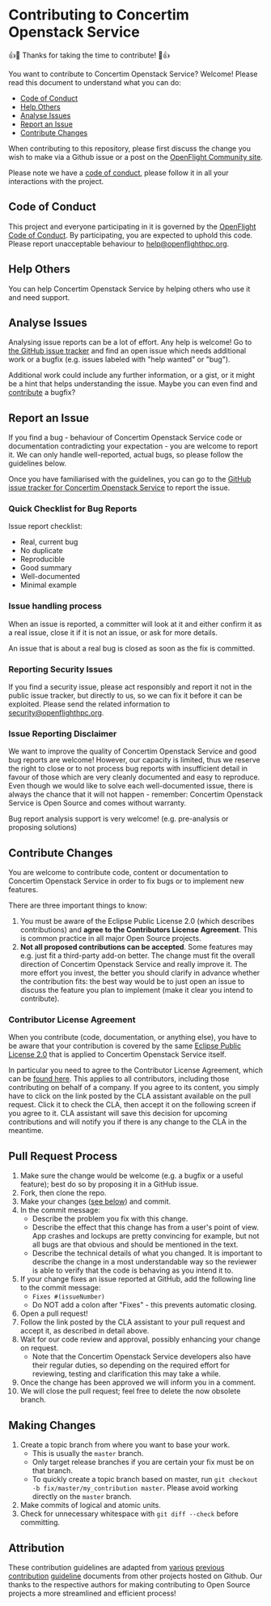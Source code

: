 # Contributing to Concertim Openstack Service

:+1::tada: Thanks for taking the time to contribute! :tada::+1:

You want to contribute to Concertim Openstack Service? Welcome! Please read this
document to understand what you can do:

* [Code of Conduct](#code-of-conduct)
* [Help Others](#help-others)
* [Analyse Issues](#analyse-issues)
* [Report an Issue](#report-an-issue)
* [Contribute Changes](#contribute-changes)

When contributing to this repository, please first discuss the change
you wish to make via a Github issue or a post on the [OpenFlight
Community site](https://community.openflighthpc.org).

Please note we have a [code of conduct](CODE_OF_CONDUCT.md), please
follow it in all your interactions with the project.

## Code of Conduct

This project and everyone participating in it is governed by the
[OpenFlight Code of Conduct](CODE_OF_CONDUCT.md). By participating,
you are expected to uphold this code. Please report unacceptable
behaviour to [help@openflighthpc.org](mailto:help@openflighthpc.org).

## Help Others

You can help Concertim Openstack Service by helping others who use it and need support.

## Analyse Issues

Analysing issue reports can be a lot of effort. Any help is welcome!
Go to [the GitHub issue tracker](https://github.com/openflighthpc/concertim-openstack-service/issues?state=open)
and find an open issue which needs additional work or a bugfix
(e.g. issues labeled with "help wanted" or "bug").

Additional work could include any further information, or a gist, or
it might be a hint that helps understanding the issue. Maybe you can
even find and [contribute](#contribute-changes) a bugfix?

## Report an Issue

If you find a bug - behaviour of Concertim Openstack Service code or documentation
contradicting your expectation - you are welcome to report it. We can
only handle well-reported, actual bugs, so please follow the
guidelines below.

Once you have familiarised with the guidelines, you can go to the
[GitHub issue tracker for Concertim Openstack Service](https://github.com/openflighthpc/concertim-openstack-service/issues/new)
to report the issue.

### Quick Checklist for Bug Reports

Issue report checklist:

* Real, current bug
* No duplicate
* Reproducible
* Good summary
* Well-documented
* Minimal example

### Issue handling process

When an issue is reported, a committer will look at it and either
confirm it as a real issue, close it if it is not an issue, or ask for
more details.

An issue that is about a real bug is closed as soon as the fix is committed.

### Reporting Security Issues

If you find a security issue, please act responsibly and report it not
in the public issue tracker, but directly to us, so we can fix it
before it can be exploited.  Please send the related information to
[security@openflighthpc.org](mailto:security@openflighthpc.org).

### Issue Reporting Disclaimer

We want to improve the quality of Concertim Openstack Service and good bug reports are
welcome! However, our capacity is limited, thus we reserve the right
to close or to not process bug reports with insufficient detail in
favour of those which are very cleanly documented and easy to
reproduce. Even though we would like to solve each well-documented
issue, there is always the chance that it will not happen - remember:
Concertim Openstack Service is Open Source and comes without warranty.

Bug report analysis support is very welcome! (e.g. pre-analysis or
proposing solutions)

## Contribute Changes

You are welcome to contribute code, content or documentation to
Concertim Openstack Service in order to fix bugs or to implement new features.

There are three important things to know:

1. You must be aware of the Eclipse Public License 2.0 (which
   describes contributions) and **agree to the Contributors License
   Agreement**. This is common practice in all major Open Source
   projects.
2. **Not all proposed contributions can be accepted**. Some features
   may e.g. just fit a third-party add-on better. The change must fit
   the overall direction of Concertim Openstack Service and really improve it. The more
   effort you invest, the better you should clarify in advance whether
   the contribution fits: the best way would be to just open an issue
   to discuss the feature you plan to implement (make it clear you
   intend to contribute).

### Contributor License Agreement

When you contribute (code, documentation, or anything else), you have
to be aware that your contribution is covered by the same [Eclipse
Public License 2.0](https://opensource.org/licenses/EPL-2.0) that is
applied to Concertim Openstack Service itself.

In particular you need to agree to the Contributor License Agreement,
which can be [found
here](https://www.clahub.com/agreements/openflighthpc/concertim-openstack-service). This
applies to all contributors, including those contributing on behalf of
a company. If you agree to its content, you simply have to click on
the link posted by the CLA assistant available on the pull
request. Click it to check the CLA, then accept it on the following
screen if you agree to it. CLA assistant will save this decision for
upcoming contributions and will notify you if there is any change to
the CLA in the meantime.

## Pull Request Process

1. Make sure the change would be welcome (e.g. a bugfix or a useful
   feature); best do so by proposing it in a GitHub issue.
2. Fork, then clone the repo.
3. Make your changes ([see below](#making-changes)) and commit.
4. In the commit message:
   - Describe the problem you fix with this change.
   - Describe the effect that this change has from a user's point of
     view. App crashes and lockups are pretty convincing for example,
     but not all bugs are that obvious and should be mentioned in the
     text.
   - Describe the technical details of what you changed. It is
     important to describe the change in a most understandable way so
     the reviewer is able to verify that the code is behaving as you
     intend it to.
5. If your change fixes an issue reported at GitHub, add the following
   line to the commit message:
   - `Fixes #(issueNumber)`
   - Do NOT add a colon after "Fixes" - this prevents automatic closing.
6. Open a pull request!
7. Follow the link posted by the CLA assistant to your pull request
   and accept it, as described in detail above.
8. Wait for our code review and approval, possibly enhancing your
   change on request.
   - Note that the Concertim Openstack Service developers also have their regular
     duties, so depending on the required effort for reviewing,
     testing and clarification this may take a while.
9. Once the change has been approved we will inform you in a comment.
10. We will close the pull request; feel free to delete the now
    obsolete branch.

## Making Changes

1. Create a topic branch from where you want to base your work.
   * This is usually the `master` branch.
   * Only target release branches if you are certain your fix must be
     on that branch.
   * To quickly create a topic branch based on master, run `git
     checkout -b fix/master/my_contribution master`. Please avoid
     working directly on the `master` branch.
2. Make commits of logical and atomic units.
3. Check for unnecessary whitespace with `git diff --check` before
   committing.

## Attribution

These contribution guidelines are adapted from
[various](https://github.com/cla-assistant/cla-assistant/blob/master/CONTRIBUTING.md)
[previous](https://github.com/puppetlabs/puppet/blob/master/CONTRIBUTING.md)
[contribution](https://gist.github.com/PurpleBooth/b24679402957c63ec426)
[guideline](https://github.com/atom/atom/blob/master/CONTRIBUTING.md)
documents from other projects hosted on Github. Our thanks to the
respective authors for making contributing to Open Source projects a
more streamlined and efficient process!
